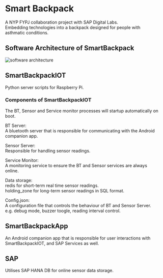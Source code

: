 # Smart Backpack
A NYP FYPJ collaboration project with SAP Digital Labs.  
Embedding technologies into a backpack designed for people with asthmatic conditions.

## Software Architecture of SmartBackpack
![software architecture](https://github.com/c0j0s/SmartBackpack/blob/master/Documents/software%20architecture.jpg)

## SmartBackpackIOT
Python server scripts for Raspberry Pi.

### Components of SmartBackpackIOT
The BT, Sensor and Service monitor processes will startup automatically on boot.

BT Server:  
A bluetooth server that is responsible for communicating with the Android companion app.

Sensor Server:  
Responsible for handling sensor readings.

Service Monitor:  
A monitoring service to ensure the BT and Sensor services are always online.

Data storage:  
redis for short-term real time sensor readings.  
holding_zone for long-term sensor readings in SQL format.

Config.json:  
A configuration file that controls the behaviour of BT and Sensor Server.  
e.g. debug mode, buzzer toogle, reading interval control.  

## SmartBackpackApp
An Android companion app that is responsible for user interactions with SmartBackpackIOT, and SAP Services as well.

## SAP 
Utilises SAP HANA DB for online sensor data storage.

